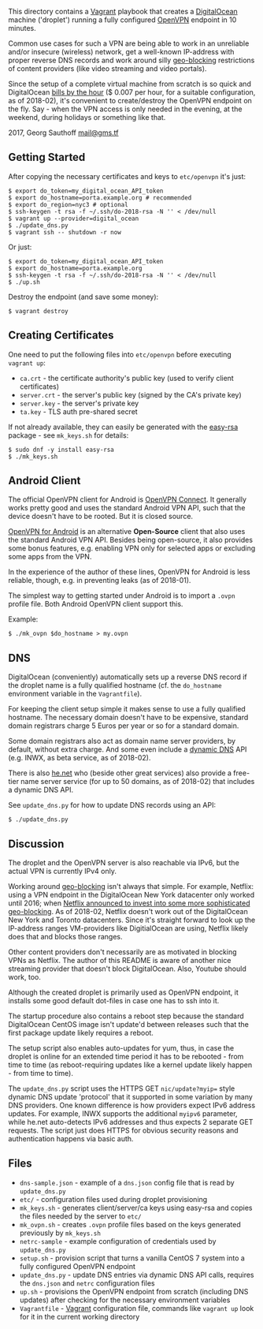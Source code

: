 This directory contains a [Vagrant][vagrant] playbook that
creates a [DigitalOcean][do] machine ('droplet') running a fully
configured [OpenVPN][ovpn] endpoint in 10 minutes.

Common use cases for such a VPN are being able to work in an
unreliable and/or insecure (wireless) network, get a well-known
IP-address with proper reverse DNS records and work around silly
[geo-blocking][geo] restrictions of content providers (like video
streaming and video portals).

Since the setup of a complete virtual machine from scratch is so
quick and DigitalOcean [bills by the hour][dop] ($ 0.007
per hour, for a suitable configuration, as of 2018-02), it's convenient to
create/destroy the OpenVPN endpoint on the fly. Say - when the
VPN access is only needed in the evening, at the weekend, during
holidays or something like that.

2017, Georg Sauthoff <mail@gms.tf>

## Getting Started

After copying the necessary certificates and keys to `etc/openvpn` it's just:

    $ export do_token=my_digital_ocean_API_token
    $ export do_hostname=porta.example.org # recommended
    $ export do_region=nyc3 # optional
    $ ssh-keygen -t rsa -f ~/.ssh/do-2018-rsa -N '' < /dev/null
    $ vagrant up --provider=digital_ocean
    $ ./update_dns.py
    $ vagrant ssh -- shutdown -r now

Or  just:

    $ export do_token=my_digital_ocean_API_token
    $ export do_hostname=porta.example.org
    $ ssh-keygen -t rsa -f ~/.ssh/do-2018-rsa -N '' < /dev/null
    $ ./up.sh

Destroy the endpoint (and save some money):

    $ vagrant destroy

## Creating Certificates

One need to put the following files into `etc/openvpn` before
executing `vagrant up`:

- `ca.crt` - the certificate authority's public key (used to
  verify client certificates)
- `server.crt` - the server's public key (signed by the CA's
  private key)
- `server.key` - the server's private key
- `ta.key` - TLS auth pre-shared secret

If not already available, they can easily be generated with the
[easy-rsa][easy-rsa] package - see `mk_keys.sh` for details:

    $ sudo dnf -y install easy-rsa
    $ ./mk_keys.sh

## Android Client

The official OpenVPN client for Android is [OpenVPN
Connect][android-con]. It generally works pretty good and uses
the standard Android VPN API, such that the device doesn't have
to be rooted. But it is closed source.

[OpenVPN for Android][android-open] is an alternative
**Open-Source** client that also uses the standard Android VPN
API. Besides being open-source, it also provides some bonus
features, e.g. enabling VPN only for selected apps or excluding
some apps from the VPN.

In the experience of the author of these lines, OpenVPN for
Android is less reliable, though, e.g. in preventing leaks (as of
2018-01).

The simplest way to getting started under Android is to import a
`.ovpn` profile file. Both Android OpenVPN client support this.

Example:

    $ ./mk_ovpn $do_hostname > my.ovpn


## DNS

DigitalOcean (conveniently) automatically sets up a reverse DNS
record if the droplet name is a fully qualified hostname (cf.
the `do_hostname` environment variable in the `Vagrantfile`).

For keeping the client setup simple it makes sense to use a fully
qualified hostname. The necessary domain doesn't have to be
expensive, standard domain registrars charge 5 Euros per year or so
for a standard domain.

Some domain registrars also act as domain name server providers,
by default, without extra charge. And some even include a [dynamic
DNS][ddns] API (e.g. INWX, as beta service, as of 2018-02).

There is also [he.net][he] who (beside other great services) also
provide a free-tier name server service (for up to 50 domains, as
of 2018-02) that includes a dynamic DNS API.

See `update_dns.py` for how to update DNS records using an API:

    $ ./update_dns.py


## Discussion

The droplet and the OpenVPN server is also reachable via IPv6,
but the actual VPN is currently IPv4 only.

Working around [geo-blocking][geo] isn't always that simple. For
example, Netflix: using a VPN endpoint in the DigitalOcean New
York datacenter only worked until 2016; when [Netflix announced to
invest into some more sophisticated geo-blocking][tf]. As of 2018-02,
Netflix doesn't work out of the DigitalOcean New York and Toronto
datacenters. Since it's straight forward to look up the
IP-address ranges VM-providers like DigitialOcean are using,
Netflix likely does that and blocks those ranges.

Other content providers don't necessarily are as motivated in
blocking VPNs as Netflix. The author of this README is aware of
another nice streaming provider that doesn't block DigitalOcean.
Also, Youtube should work, too.

Although the created droplet is primarily used as OpenVPN
endpoint, it installs some good default dot-files in case one has
to ssh into it.

The startup procedure also contains a reboot step because the
standard DigitalOcean CentOS image isn't update'd between
releases such that the first package update likely requires a
reboot.

The setup script also enables auto-updates for yum, thus, in case
the droplet is online for an extended time period it has to be
rebooted - from time to time (as reboot-requiring updates like a
kernel update likely happen - from time to time).

The `update_dns.py` script uses the HTTPS GET `nic/update?myip=`
style dynamic DNS update 'protocol' that it supported in some
variation by many DNS providers. One known difference is how
providers expect IPv6 address updates. For example, INWX supports
the additional `myipv6` parameter, while he.net auto-detects IPv6
addresses and thus expects 2 separate GET requests. The script
just does HTTPS for obvious security reasons and authentication
happens via basic auth.

## Files

- `dns-sample.json` - example of a `dns.json` config file that
   is read by `update_dns.py`
- `etc/` - configuration files used during droplet provisioning
- `mk_keys.sh` - generates client/server/ca keys using
  easy-rsa and copies the files needed by the server to `etc/`
- `mk_ovpn.sh` - creates `.ovpn` profile files based on the keys
  generated previously by `mk_keys.sh`
- `netrc-sample` - example configuration of credentials used by
  `update_dns.py`
- `setup.sh` - provision script that turns a vanilla CentOS 7
  system into a fully configured OpenVPN endpoint
- `update_dns.py` - update DNS entries via dynamic DNS API calls,
  requires the `dns.json` and `netrc` configuration files
- `up.sh` - provisions the OpenVPN endpoint from scratch
  (including DNS updates) after
  checking for the necessary environment variables
- `Vagrantfile` - [Vagrant][vagrant] configuration file, commands
  like `vagrant up` look for it in the current working directory

[easy-rsa]: https://github.com/OpenVPN/easy-rsa
[vagrant]: https://en.wikipedia.org/wiki/Vagrant_(software)
[do]: https://en.wikipedia.org/wiki/DigitalOcean
[dop]: https://www.digitalocean.com/pricing/
[ovpn]: https://en.wikipedia.org/wiki/OpenVPN
[geo]: https://en.wikipedia.org/wiki/Geo-blocking
[ddns]: https://en.wikipedia.org/wiki/Dynamic_DNS
[he]: https://dns.he.net/
[tf]: https://torrentfreak.com/netflix-vpn-blockade-backlash-doesnt-hurt-us-190416/
[android-con]: https://play.google.com/store/apps/details?id=net.openvpn.openvpn
[android-open]: https://play.google.com/store/apps/details?id=de.blinkt.openvpn
